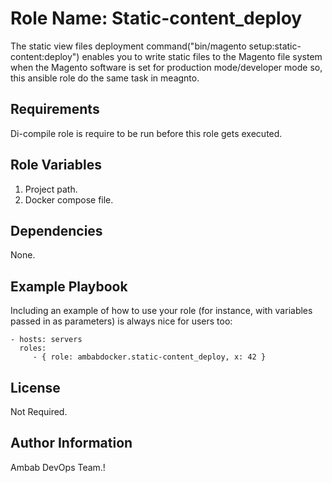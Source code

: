 Role Name: Static-content_deploy
=========

The static view files deployment command("bin/magento setup:static-content:deploy") enables you to write static files to the Magento file system when the Magento software is set for production mode/developer mode so, this ansible role do the same task in meagnto.

Requirements
------------

Di-compile role is require to be run before this role gets executed.


Role Variables
--------------

1. Project path.
2. Docker compose file.


Dependencies
------------
None.

Example Playbook
----------------

Including an example of how to use your role (for instance, with variables passed in as parameters) is always nice for users too:

    - hosts: servers
      roles:
         - { role: ambabdocker.static-content_deploy, x: 42 }

License
-------

Not Required.

Author Information
------------------

Ambab DevOps Team.!